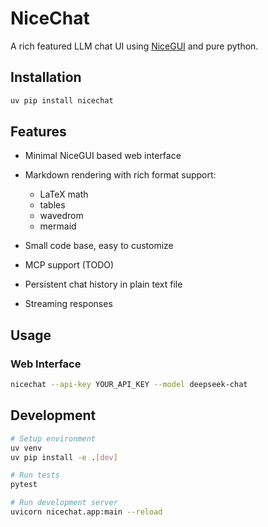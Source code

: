 # NiceChat

A rich featured LLM chat UI using [NiceGUI](https://nicegui.io/) and pure python.

## Installation

```bash
uv pip install nicechat
```

## Features

- Minimal NiceGUI based web interface
- Markdown rendering with rich format support:
  - LaTeX math
  - tables
  - wavedrom
  - mermaid

- Small code base, easy to customize
- MCP support (TODO)
- Persistent chat history in plain text file
- Streaming responses

## Usage

### Web Interface
```bash
nicechat --api-key YOUR_API_KEY --model deepseek-chat
```

## Development

```bash
# Setup environment
uv venv
uv pip install -e .[dev]

# Run tests
pytest

# Run development server
uvicorn nicechat.app:main --reload
```
